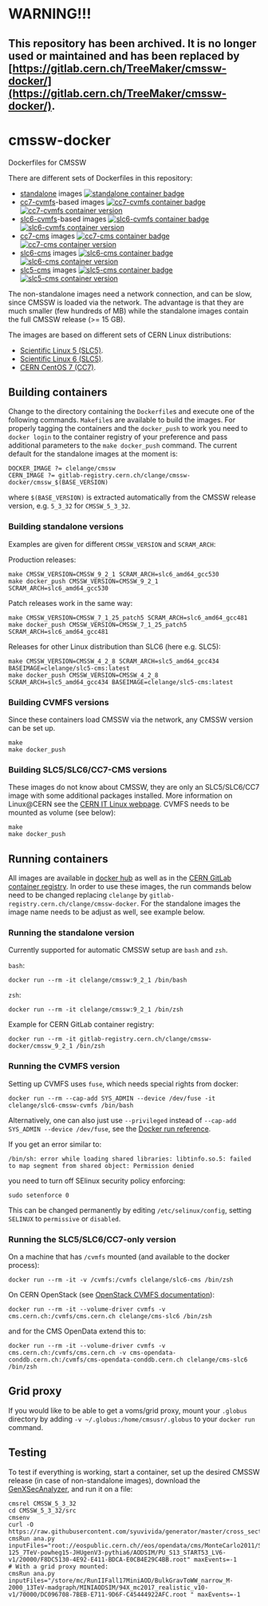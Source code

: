 # WARNING!!!
## This repository has been archived. It is no longer used or maintained and has been replaced by [https://gitlab.cern.ch/TreeMaker/cmssw-docker/](https://gitlab.cern.ch/TreeMaker/cmssw-docker/).

# cmssw-docker

Dockerfiles for CMSSW

There are different sets of Dockerfiles in this repository:

- [standalone](standalone) images [![standalone container badge](https://images.microbadger.com/badges/image/clelange/cmssw.svg)](https://microbadger.com/images/clelange/cmssw)
- [cc7-cvmfs](cc7-cvmfs)-based images [![cc7-cvmfs container badge](https://images.microbadger.com/badges/image/clelange/cc7-cmssw-cvmfs.svg)](https://microbadger.com/images/clelange/cc7-cmssw-cvmfs) [![cc7-cvmfs container version](https://images.microbadger.com/badges/version/clelange/cc7-cmssw-cvmfs.svg)](https://microbadger.com/images/clelange/cc7-cmssw-cvmfs)
- [slc6-cvmfs](slc6-cvmfs)-based images [![slc6-cvmfs container badge](https://images.microbadger.com/badges/image/clelange/slc6-cmssw-cvmfs.svg)](https://microbadger.com/images/clelange/slc6-cmssw-cvmfs) [![slc6-cvmfs container version](https://images.microbadger.com/badges/version/clelange/slc6-cmssw-cvmfs.svg)](https://microbadger.com/images/clelange/slc6-cmssw-cvmfs)
- [cc7-cms](cc7-cms) images [![cc7-cms container badge](https://images.microbadger.com/badges/image/clelange/cc7-cms.svg)](https://microbadger.com/images/clelange/cc7-cms) [![cc7-cms container version](https://images.microbadger.com/badges/version/clelange/cc7-cms.svg)](https://microbadger.com/images/clelange/cc7-cms)
- [slc6-cms](slc6-cms) images [![slc6-cms container badge](https://images.microbadger.com/badges/image/clelange/slc6-cms.svg)](https://microbadger.com/images/clelange/slc6-cms) [![slc6-cms container version](https://images.microbadger.com/badges/version/clelange/slc6-cms.svg)](https://microbadger.com/images/clelange/slc6-cms)
- [slc5-cms](slc5-cms) images [![slc5-cms container badge](https://images.microbadger.com/badges/image/clelange/slc5-cms.svg)](https://microbadger.com/images/clelange/slc5-cms) [![slc5-cms container version](https://images.microbadger.com/badges/version/clelange/slc5-cms.svg)](https://microbadger.com/images/clelange/slc5-cms)

The non-standalone images need a network connection, and can be slow, since CMSSW is loaded via the network. The advantage is that they are much smaller (few hundreds of MB) while the standalone images contain the full CMSSW release (>= 15 GB).

The images are based on different sets of CERN Linux distributions:

- [Scientific Linux 5 (SLC5)](http://linux.web.cern.ch/linux/scientific5/).
- [Scientific Linux 6 (SLC5)](http://linux.web.cern.ch/linux/scientific6/).
- [CERN CentOS 7 (CC7)](http://linux.web.cern.ch/linux/centos7/).

## Building containers

Change to the directory containing the `Dockerfile`s and execute one of the following commands. `Makefile`s are available to build the images. For properly tagging the containers and the `docker_push` to work you need to `docker login` to the container registry of your preference and pass additional parameters to the `make docker_push` command. The current default for the standalone images at the moment is:

```shell
DOCKER_IMAGE ?= clelange/cmssw
CERN_IMAGE ?= gitlab-registry.cern.ch/clange/cmssw-docker/cmssw_$(BASE_VERSION)
```

where `$(BASE_VERSION)` is extracted automatically from the CMSSW release version, e.g. `5_3_32` for `CMSSW_5_3_32`.

### Building standalone versions

Examples are given for different `CMSSW_VERSION` and `SCRAM_ARCH`:

Production releases:

```shell
make CMSSW_VERSION=CMSSW_9_2_1 SCRAM_ARCH=slc6_amd64_gcc530
make docker_push CMSSW_VERSION=CMSSW_9_2_1 SCRAM_ARCH=slc6_amd64_gcc530
```

Patch releases work in the same way:

```shell
make CMSSW_VERSION=CMSSW_7_1_25_patch5 SCRAM_ARCH=slc6_amd64_gcc481
make docker_push CMSSW_VERSION=CMSSW_7_1_25_patch5 SCRAM_ARCH=slc6_amd64_gcc481
```

Releases for other Linux distribution than SLC6 (here e.g. SLC5):

```shell
make CMSSW_VERSION=CMSSW_4_2_8 SCRAM_ARCH=slc5_amd64_gcc434 BASEIMAGE=clelange/slc5-cms:latest
make docker_push CMSSW_VERSION=CMSSW_4_2_8 SCRAM_ARCH=slc5_amd64_gcc434 BASEIMAGE=clelange/slc5-cms:latest
```

### Building CVMFS versions

Since these containers load CMSSW via the network, any CMSSW version can be set up.

```shell
make
make docker_push
```

### Building SLC5/SLC6/CC7-CMS versions

These images do not know about CMSSW, they are only an SLC5/SLC6/CC7 image with some additional packages installed. More information on Linux@CERN see the [CERN IT Linux webpage](http://linuxsoft.cern.ch/). CVMFS needs to be mounted as volume (see below):

```shell
make
make docker_push
```

## Running containers

All images are available in [docker hub](http://hub.docker.com/r/clelange/) as well as in the [CERN GitLab container registry](https://gitlab.cern.ch/clange/cmssw-docker/container_registry). In order to use these images, the run commands below need to be changed replacing `clelange` by `gitlab-registry.cern.ch/clange/cmssw-docker`. For the standalone images the image name needs to be adjust as well, see example below.

### Running the standalone version

Currently supported for automatic CMSSW setup are `bash` and `zsh`.

`bash`:

```shell
docker run --rm -it clelange/cmssw:9_2_1 /bin/bash
```

`zsh`:

```shell
docker run --rm -it clelange/cmssw:9_2_1 /bin/zsh
```

Example for CERN GitLab container registry:

```shell
docker run --rm -it gitlab-registry.cern.ch/clange/cmssw-docker/cmssw_9_2_1 /bin/zsh
```

### Running the CVMFS version

Setting up CVMFS uses `fuse`, which needs special rights from docker:

```shell
docker run --rm --cap-add SYS_ADMIN --device /dev/fuse -it clelange/slc6-cmssw-cvmfs /bin/bash
```

Alternatively, one can also just use `--privileged` instead of `--cap-add SYS_ADMIN --device /dev/fuse`, see the [Docker run reference](https://docs.docker.com/engine/reference/run/#runtime-privilege-and-linux-capabilities).

If you get an error similar to:

```shell
/bin/sh: error while loading shared libraries: libtinfo.so.5: failed to map segment from shared object: Permission denied
```

you need to turn off SElinux security policy enforcing:

```shell
sudo setenforce 0
```

This can be changed permanently by editing `/etc/selinux/config`, setting `SELINUX` to `permissive` or `disabled`.

### Running the SLC5/SLC6/CC7-only version

On a machine that has `/cvmfs` mounted (and available to the docker process):

```shell
docker run --rm -it -v /cvmfs:/cvmfs clelange/slc6-cms /bin/zsh
```

On CERN OpenStack (see [OpenStack CVMFS documentation](http://clouddocs.web.cern.ch/clouddocs/containers/tutorials/cvmfs.html)):

```shell
docker run --rm -it --volume-driver cvmfs -v cms.cern.ch:/cvmfs/cms.cern.ch clelange/cms-slc6 /bin/zsh
```

and for the CMS OpenData extend this to:

```shell
docker run --rm -it --volume-driver cvmfs -v cms.cern.ch:/cvmfs/cms.cern.ch -v cms-opendata-conddb.cern.ch:/cvmfs/cms-opendata-conddb.cern.ch clelange/cms-slc6 /bin/zsh
```

## Grid proxy

If you would like to be able to get a voms/grid proxy, mount your `.globus` directory by adding `-v ~/.globus:/home/cmsusr/.globus` to your `docker run` command.

## Testing

To test if everything is working, start a container, set up the desired CMSSW release (in case of non-standalone images), download the [GenXSecAnalyzer](https://twiki.cern.ch/twiki/bin/viewauth/CMS/HowToGenXSecAnalyzer#Running_the_GenXSecAnalyzer_on_a), and run it on a file:

```shell
cmsrel CMSSW_5_3_32
cd CMSSW_5_3_32/src
cmsenv
curl -O https://raw.githubusercontent.com/syuvivida/generator/master/cross_section/runJob/ana.py
cmsRun ana.py inputFiles="root://eospublic.cern.ch//eos/opendata/cms/MonteCarlo2011/Summer11LegDR/SMHiggsToZZTo4L_M-125_7TeV-powheg15-JHUgenV3-pythia6/AODSIM/PU_S13_START53_LV6-v1/20000/F8DC5130-4E92-E411-BDCA-E0CB4E29C4BB.root" maxEvents=-1
# With a grid proxy mounted:
cmsRun ana.py inputFiles="/store/mc/RunIIFall17MiniAOD/BulkGravToWW_narrow_M-2000_13TeV-madgraph/MINIAODSIM/94X_mc2017_realistic_v10-v1/70000/DC096708-7BEB-E711-9D6F-C45444922AFC.root " maxEvents=-1
```
